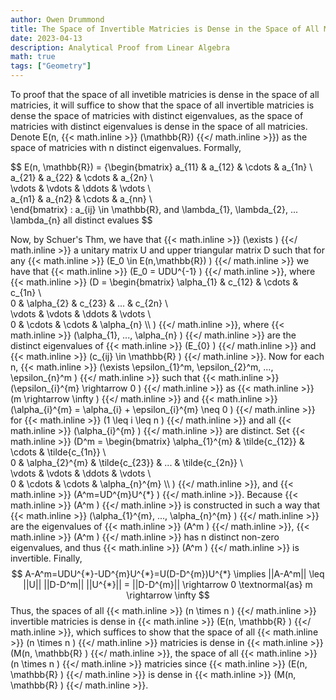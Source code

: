 ```yaml
---
author: Owen Drummond
title: The Space of Invertible Matricies is Dense in the Space of All Matricies
date: 2023-04-13
description: Analytical Proof from Linear Algebra
math: true
tags: ["Geometry"]
---
```


To proof that the space of all invetible matricies is dense in the space of all matricies, it will suffice to show that the space of all invertible matricies is dense the space of matricies with distinct eigenvalues, as the space of matricies with distinct eigenvalues is dense in the space of all matricies. Denote E(n, {{< math.inline >}} \(\mathbb{R}\) {{</ math.inline >}}) as the space of matricies with n distinct eigenvalues. Formally,

$$
E(n, \mathbb{R}) = {\begin{bmatrix}
a_{11} & a_{12} & \cdots & a_{1n} \\\
a_{21} & a_{22} & \cdots & a_{2n} \\\
\vdots & \vdots & \ddots & \vdots    \\\
a_{n1} & a_{n2} & \cdots & a_{nn} \\\
\end{bmatrix} : a_{ij} \in \mathbb{R}, and \lambda_{1}, \lambda_{2}, ... \lambda_{n} all distinct evalues
$$

Now, by Schuer's Thm, we have that {{< math.inline >}} \(\exists \) {{</ math.inline >}} a unitary matrix U and upper triangular matrix D such that for any {{< math.inline >}} \(E_0 \in E(n,\mathbb{R}) \) {{</ math.inline >}} we have that {{< math.inline >}} \(E_0 = UDU^{-1}  \) {{</ math.inline >}}, where {{< math.inline >}} \(D = \begin{bmatrix}
\alpha_{1} & c_{12} & \cdots & c_{1n} \\\
0 & \alpha_{2} & c_{23} & ... & c_{2n} \\\
\vdots & \vdots & \ddots & \vdots    \\\
0 & \cdots & \cdots & \alpha_{n} \\\  \) {{</ math.inline >}}, where {{< math.inline >}} \(\alpha_{1}, ..., \alpha_{n} \) {{</ math.inline >}} are the distinct eigenvalues of {{< math.inline >}} \(E_{0} \) {{</ math.inline >}} and {{< math.inline >}} \(c_{ij} \in \mathbb{R} \) {{</ math.inline >}}. Now for each n, {{< math.inline >}} \(\exists \epsilon_{1}^m, \epsilon_{2}^m, ..., \epsilon_{n}^m \) {{</ math.inline >}} such that {{< math.inline >}} \(\epsilon_{i}^{m} \rightarrow 0 \) {{</ math.inline >}} as {{< math.inline >}} \(m \rightarrow \infty \) {{</ math.inline >}} and {{< math.inline >}} \(\alpha_{i}^{m} = \alpha_{i} + \epsilon_{i}^{m} \neq 0 \) {{</ math.inline >}} for {{< math.inline >}} \(1 \leq i \leq n \) {{</ math.inline >}} and all {{< math.inline >}} \(\alpha_{i}^{m} \) {{</ math.inline >}} are distinct. Set {{< math.inline >}} \(D^m = \begin{bmatrix}
\alpha_{1}^{m} & \tilde{c_{12}} & \cdots & \tilde{c_{1n}} \\\
0 & \alpha_{2}^{m} & \tilde{c_{23}} & ... & \tilde{c_{2n}} \\\
\vdots & \vdots & \ddots & \vdots    \\\
0 & \cdots & \cdots & \alpha_{n}^{m} \\\  \) {{</ math.inline >}}, and {{< math.inline >}} \(A^m=UD^{m}U^{*} \) {{</ math.inline >}}. Because {{< math.inline >}} \(A^m \) {{</ math.inline >}} is constructed in such a way that {{< math.inline >}} \(\alpha_{1}^{m}, ..., \alpha_{n}^{m} \) {{</ math.inline >}} are the eigenvalues of {{< math.inline >}} \(A^m \) {{</ math.inline >}}, {{< math.inline >}} \(A^m \) {{</ math.inline >}} has n distinct non-zero eigenvalues, and thus {{< math.inline >}} \(A^m \) {{</ math.inline >}} is invertible. Finally, 
$$
A-A^m=UDU^{*}-UD^{m}U^{*}=U(D-D^{m})U^{*} \implies ||A-A^m|| \leq ||U|| ||D-D^m|| ||U^{*}|| = ||D-D^{m}|| \rightarrow 0 \textnormal{as} m \rightarrow \infty
$$
Thus, the spaces of all {{< math.inline >}} \(n \times n \) {{</ math.inline >}} invertible matricies is dense in {{< math.inline >}} \(E(n, \mathbb{R} \) {{</ math.inline >}}, which suffices to show that the space of all {{< math.inline >}} \(n \times n \) {{</ math.inline >}} matricies is dense in  {{< math.inline >}} \(M(n, \mathbb{R} \) {{</ math.inline >}}, the space of all {{< math.inline >}} \(n \times n \) {{</ math.inline >}} matricies since {{< math.inline >}} \(E(n, \mathbb{R} \) {{</ math.inline >}} is dense in {{< math.inline >}} \(M(n, \mathbb{R} \) {{</ math.inline >}}. 
